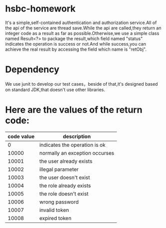 # hsbc-homework
It's a simple,self-contained authentication and authorization service.All of the api of the service are thread save.While the api are called,they return an integer code as a result as far as possible.Otherwise,we use a simple class named Result<?> to package the result,which field named "status" indicates the operation is success or not.And while success,you can achieve the real result by accessing the field which name is "retObj".

# Dependency
We use junit to develop our test cases，beside of that,it's designed based on standard JDK,that doesn't use other libraries.

# Here are the values of the return code:
| code value  | description |
| ------------- | ------------- |
| 0  | indicates the operation is ok  |
| 10000  | normally an exception occurses  |
| 10001  | the user already exists  |
| 10002  | illegal parameter  |
| 10003  | the user doesn't exist  |
| 10004  | the role already exists  |
| 10005  | the role doesn't exist  |
| 10006  | wrong password  |
| 10007  | invalid token  |
| 10008  | expired token  |
